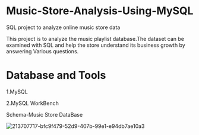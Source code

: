 # Music-Store-Analysis-Using-MySQL

SQL project to analyze online music store data

This project is to analyze the music playlist database.The dataset can be examined with SQL and help the store understand its business growth by answering Various questions.

# Database and Tools
1.MySQL 

2.MySQL WorkBench

Schema-Music Store DataBase



![213707717-bfc9f479-52d9-407b-99e1-e94db7ae10a3](https://github.com/Necromancer1312/Music-Store-Analysis-Using-MySQL/assets/71268411/c53c64ba-621a-401d-9991-2691ef223425)
